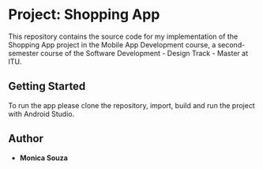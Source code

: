 # Project: Shopping App

This repository contains the source code for my implementation
of the Shopping App project in the Mobile App Development course,
a second-semester course of the Software Development - Design Track - Master at ITU.

## Getting Started

To run the app please clone the repository, import, build and run the project with Android Studio.

## Author

* **Monica Souza**
